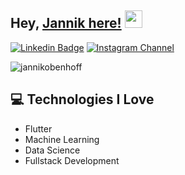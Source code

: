 ## Hey, [Jannik here!](https://www.jannikobenhoff.com)  <img src="https://media.giphy.com/media/hvRJCLFzcasrR4ia7z/giphy.gif" width="28px" height="28px">

[![Linkedin Badge](https://img.shields.io/badge/-jannikobenhoff-blue?style=flat-square&logo=Linkedin&logoColor=white&link=https://www.linkedin.com/in/haany-ali)](https://www.linkedin.com/in/jannikobenhoff) [![Instagram Channel](https://img.shields.io/badge/Instagram-E4405F?style=for-the-badge&logo=instagram&logoColor=white)](https://www.instagram.com/jannikobenhoff)
<p align="left"> <img src="https://komarev.com/ghpvc/?username=jannikobenhoff" alt="jannikobenhoff" /> </p>

## :computer: Technologies I Love
* Flutter
* Machine Learning
* Data Science
* Fullstack Development
